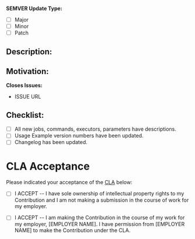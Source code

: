 **SEMVER Update Type:**

- [ ] Major
- [ ] Minor
- [ ] Patch

## Description:

<!---
  Describe your changes in detail, preferably in an imperative mood,
  i.e., "add `commandA` to `jobB`"
 -->

## Motivation:

<!---
  Share any open issues this PR references or otherwise describe the motivation to submit this pull request.
 -->

**Closes Issues:**

- ISSUE URL

## Checklist:

<!--
	Thank you for contributing to CircleCI Orbs!
	before submitting your a request, please go through the following
	items and place an x in the [ ] if they have been completed
-->

- [ ] All new jobs, commands, executors, parameters have descriptions.
- [ ] Usage Example version numbers have been updated.
- [ ] Changelog has been updated.

# CLA Acceptance

Please indicated your acceptance of the [CLA](<../docs/OM Contributor License Agreement_online version_110320.pdf>) below:

- [ ] I ACCEPT -- I have sole ownership of intellectual property rights to my Contribution and I am not making a submission in the course of work for my employer.

- [ ] I ACCEPT -- I am making the Contribution in the course of my work for my employer, [EMPLOYER NAME]. I have permission from [EMPLOYER NAME] to make the Contribution under the CLA.
